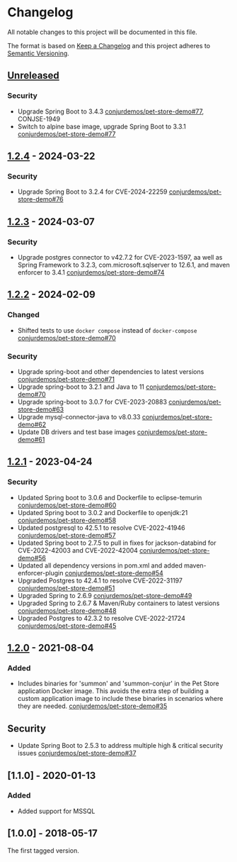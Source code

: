 # Changelog
All notable changes to this project will be documented in this file.

The format is based on [Keep a Changelog](http://keepachangelog.com/en/1.0.0/)
and this project adheres to [Semantic Versioning](http://semver.org/spec/v2.0.0.html).

## [Unreleased]

### Security

- Upgrade Spring Boot to 3.4.3
  [conjurdemos/pet-store-demo#77](https://github.com/conjurdemos/pet-store-demo/pull/78), CONJSE-1949
- Switch to alpine base image, upgrade Spring Boot to 3.3.1
  [conjurdemos/pet-store-demo#77](https://github.com/conjurdemos/pet-store-demo/pull/77)

## [1.2.4] - 2024-03-22

### Security
- Upgrade Spring Boot to 3.2.4 for CVE-2024-22259 [conjurdemos/pet-store-demo#76](https://github.com/conjurdemos/pet-store-demo/pull/76)

## [1.2.3] - 2024-03-07

### Security
- Upgrade postgres connector to v42.7.2 for CVE-2023-1597, aa well as Spring Framework to 3.2.3, com.microsoft.sqlserver to 12.6.1, and maven enforcer to 3.4.1 [conjurdemos/pet-store-demo#74](https://github.com/conjurdemos/pet-store-demo/pull/74)

## [1.2.2] - 2024-02-09

### Changed
- Shifted tests to use `docker compose` instead of `docker-compose` 
  [conjurdemos/pet-store-demo#70](https://github.com/conjurdemos/pet-store-demo/pull/70)

### Security
- Upgrade spring-boot and other dependencies to latest versions
  [conjurdemos/pet-store-demo#71](https://github.com/conjurdemos/pet-store-demo/pull/71)
- Upgrade spring-boot to 3.2.1 and Java to 11
  [conjurdemos/pet-store-demo#70](https://github.com/conjurdemos/pet-store-demo/pull/70)
- Upgrade spring-boot to 3.0.7 for CVE-2023-20883
  [conjurdemos/pet-store-demo#63](https://github.com/conjurdemos/pet-store-demo/pull/63)
- Upgrade mysql-connector-java to v8.0.33
  [conjurdemos/pet-store-demo#62](https://github.com/conjurdemos/pet-store-demo/pull/62)
- Update DB drivers and test base images
  [conjurdemos/pet-store-demo#61](https://github.com/conjurdemos/pet-store-demo/pull/61)

## [1.2.1] - 2023-04-24

### Security
- Updated Spring boot to 3.0.6 and Dockerfile to eclipse-temurin
  [conjurdemos/pet-store-demo#60](https://github.com/conjurdemos/pet-store-demo/pull/60)
- Updated Spring boot to 3.0.2 and Dockerfile to openjdk:21
  [conjurdemos/pet-store-demo#58](https://github.com/conjurdemos/pet-store-demo/pull/58)
- Updated postgresql to 42.5.1 to resolve CVE-2022-41946
  [conjurdemos/pet-store-demo#57](https://github.com/conjurdemos/pet-store-demo/pull/57)
- Updated Spring boot to 2.7.5 to pull in fixes for jackson-databind for
   CVE-2022-42003 and CVE-2022-42004
   [conjurdemos/pet-store-demo#56](https://github.com/conjurdemos/pet-store-demo/pull/56)
- Updated all dependency versions in pom.xml and added maven-enforcer-plugin
  [conjurdemos/pet-store-demo#54](https://github.com/conjurdemos/pet-store-demo/pull/54)
- Upgraded Postgres to 42.4.1 to resolve CVE-2022-31197
  [conjurdemos/pet-store-demo#51](https://github.com/conjurdemos/pet-store-demo/pull/51)
- Upgraded Spring to 2.6.9
  [conjurdemos/pet-store-demo#49](https://github.com/conjurdemos/pet-store-demo/pull/49)
- Upgraded Spring to 2.6.7 & Maven/Ruby containers to latest versions
  [conjurdemos/pet-store-demo#48](https://github.com/conjurdemos/pet-store-demo/pull/48)
- Upgraded Postgres to 42.3.2 to resolve CVE-2022-21724
  [conjurdemos/pet-store-demo#45](https://github.com/conjurdemos/pet-store-demo/pull/45)

## [1.2.0] - 2021-08-04

### Added
- Includes binaries for 'summon' and 'summon-conjur' in the Pet Store
  application Docker image. This avoids the extra step of building a custom
  application image to include these binaries in scenarios where they are
  needed.
  [conjurdemos/pet-store-demo#35](https://github.com/conjurdemos/pet-store-demo/pull/35)

## Security
- Update Spring Boot to 2.5.3 to address multiple high & critical security issues
  [conjurdemos/pet-store-demo#37](https://github.com/conjurdemos/pet-store-demo/pull/37)

## [1.1.0] - 2020-01-13

### Added
- Added support for MSSQL

## [1.0.0] - 2018-05-17

The first tagged version.

[Unreleased]: https://github.com/conjurdemos/pet-store-demo/compare/v1.2.4...HEAD
[1.2.4]: https://github.com/conjurdemos/pet-store-demo/compare/v1.2.3...v1.2.4
[1.2.3]: https://github.com/conjurdemos/pet-store-demo/compare/v1.2.2...v1.2.3
[1.2.2]: https://github.com/conjurdemos/pet-store-demo/compare/v1.2.1...v1.2.2
[1.2.1]: https://github.com/conjurdemos/pet-store-demo/compare/v1.2.0...v1.2.1
[1.2.0]: https://github.com/conjurdemos/pet-store-demo/compare/v1.1.0...v1.2.0
